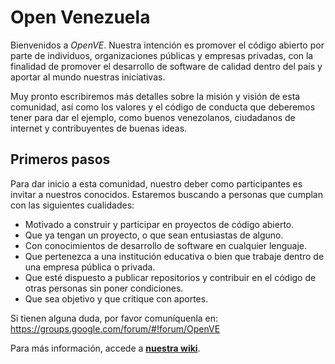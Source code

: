 Open Venezuela
===============

Bienvenidos a *OpenVE*.
Nuestra intención es promover el código abierto por parte de individuos, organizaciones públicas
y empresas privadas, con la finalidad de promover el desarrollo de software de calidad
dentro del país y aportar al mundo nuestras iniciativas.

Muy pronto escribiremos más detalles sobre la misión y visión de esta comunidad,
así como los valores y el código de conducta que deberemos tener para
dar el ejemplo, como buenos venezolanos, ciudadanos de internet y
contribuyentes de buenas ideas.

Primeros pasos
--------------

Para dar inicio a esta comunidad, nuestro deber como participantes es
invitar a nuestros conocidos. Estaremos buscando a personas que cumplan con
las siguientes cualidades:

-   Motivado a construir y participar en proyectos de código abierto.
-   Que ya tengan un proyecto, o que sean entusiastas de alguno.
-   Con conocimientos de desarrollo de software en cualquier lenguaje.
-   Que pertenezca a una institución educativa o bien que trabaje dentro de una empresa pública o privada.
-   Que esté dispuesto a publicar repositorios y contribuir en el código de otras personas sin poner condiciones.
-   Que sea objetivo y que critique con aportes.


Si tienen alguna duda, por favor comuníquenla en: <https://groups.google.com/forum/#!forum/OpenVE>
<br>

Para más información, accede a **[nuestra wiki](https://github.com/OpenVE/filosofia/wiki)**.